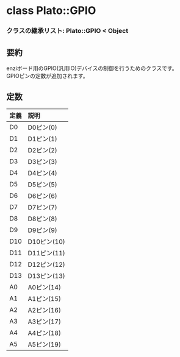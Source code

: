 # class Plato::GPIO

### クラスの継承リスト: Plato::GPIO < Object

## 要約

enziボード用のGPIO(汎用IO)デバイスの制御を行うためのクラスです。  
GPIOピンの定数が追加されます。

## 定数

|定義|説明|
|:--|:--|
|D0|D0ピン(0)|
|D1|D1ピン(1)|
|D2|D2ピン(2)|
|D3|D3ピン(3)|
|D4|D4ピン(4)|
|D5|D5ピン(5)|
|D6|D6ピン(6)|
|D7|D7ピン(7)|
|D8|D8ピン(8)|
|D9|D9ピン(9)|
|D10|D10ピン(10)|
|D11|D11ピン(11)|
|D12|D12ピン(12)|
|D13|D13ピン(13)|
|A0|A0ピン(14)|
|A1|A1ピン(15)|
|A2|A2ピン(16)|
|A3|A3ピン(17)|
|A4|A4ピン(18)|
|A5|A5ピン(19)|
